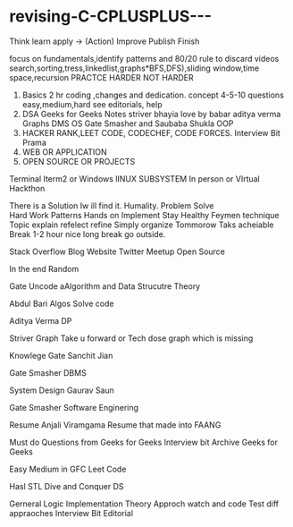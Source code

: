 # revising-C-CPLUSPLUS---

Think learn apply -> (Action) Improve Publish Finish

focus on fundamentals,identify patterns and 80/20 rule to discard videos search,sorting,tress,linkedlist,graphs*BFS,DFS),sliding window,time space,recursion PRACTCE HARDER NOT HARDER

1. Basics 2 hr coding ,changes and dedication. concept 4-5-10 questions easy,medium,hard see editorials, help
2. DSA Geeks for Geeks Notes striver bhayia love by babar aditya verma Graphs DMS OS Gate Smasher and Saubaba Shukla OOP
3. HACKER RANK,LEET CODE, CODECHEF, CODE FORCES. Interview Bit Prama
4. WEB OR APPLICATION
5. OPEN SOURCE OR PROJECTS 

Terminal Iterm2 or Windows lINUX SUBSYSTEM 
In person or VIrtual Hackthon 

There is a Solution Iw ill find it. Humality. Problem Solve  
Hard Work Patterns Hands on Implement Stay Healthy Feymen technique Topic explain refelect refine Simply organize Tommorow Taks acheiable Break 1-2 hour nice long break go outside. 

Stack Overflow Blog Website Twitter Meetup Open Source

In the end Random

Gate Uncode aAlgorithm and Data Strucutre  Theory 

Abdul Bari Algos Solve code 

Aditya Verma DP

Striver Graph Take u forward or Tech dose  graph which is missing 

Knowlege Gate  Sanchit Jian 

Gate Smasher DBMS

System Design Gaurav Saun

Gate Smasher Software Enginering

Resume Anjali Viramgama Resume that made into FAANG


Must do Questions from Geeks for Geeks Interview bit Archive Geeks for Geeks 


Easy Medium in GFC Leet Code 

Hasl STL Dive and Conquer DS

Gerneral Logic Implementation Theory Approch watch and code Test diff appraoches Interview Bit Editorial 
